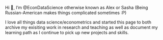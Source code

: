 Hi 👋, I’m @EconDataScience otherwise known as Alex or Sasha (Being Russian-American makes things complicated sometimes :P) 

I love all things data science/econometrics and started this page to both archive my exisiting work in research and teaching as well as document my learning path as I continue to pick up new projects and skills. 


